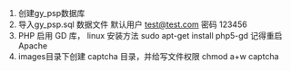 1. 创建gy_psp数据库
2. 导入gy_psp.sql 数据文件
   默认用户 test@test.com 密码 123456
3. PHP 启用 GD 库， linux 安装方法 sudo apt-get install php5-gd 记得重启Apache
4. images目录下创建 captcha 目录，并给写文件权限 chmod a+w captcha

